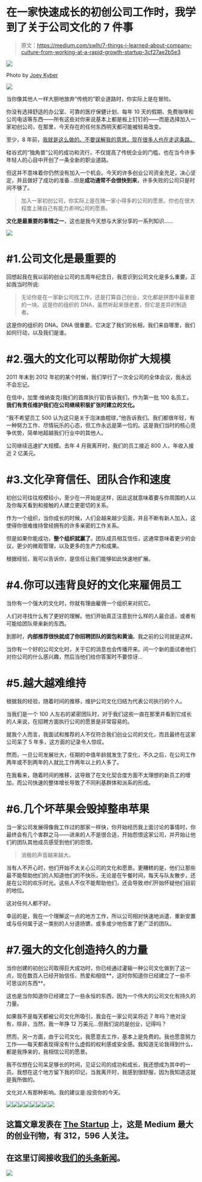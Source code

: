 # 在一家快速成长的初创公司工作时，我学到了关于公司文化的 7 件事

> 原文：<https://medium.com/swlh/7-things-i-learned-about-company-culture-from-working-at-a-rapid-growth-startup-3cf27ae2b5e3>

![](img/ff92f554031c3371542fc946b0f163bd.png)

Photo by [Joey Kyber](https://unsplash.com/@jtkyber1?utm_source=medium&utm_medium=referral)

![](img/2e10d949b1677eca32305def0ff244ba.png)

当你像其他人一样大胆地放弃“传统的”职业道路时，你实际上是在冒险。

你没有选择舒适的办公室、可靠的医疗保健计划、每年 10 天的假期、免费咖啡和公司电话等东西——所有这些对你来说基本上都是板上钉钉的——而是选择加入一家初创公司，在那里，今天存在的任何东西明天都可能被轻易改变。

至少，8 年前，[我就是这么做的。不要误解我的意思，现在很多人也在走这条路。](/swlh/want-to-accelerate-your-learning-curve-work-hard-be-patient-and-join-a-startup-c937bd068507)

硅谷式的“独角兽”公司的成功和流行，不仅提高了传统企业的门槛，也在当今许多年轻人的心目中开创了一条全新的职业道路。

但这并不意味着你仍然没有加入一个机会。今天的许多创业公司资金充足，决心坚定，并且做好了成功的准备…但是**成功通常不会很快到来**，许多失败的公司只是时间不够了。

> 加入一家初创公司，你实际上是在赌一家小得多的公司的愿景。你也在很大程度上赌自己有能力*影响*公司的愿景。

**文化是最重要的事情之一**，这也是我今天想与大家分享的一系列知识……

![](img/2e10d949b1677eca32305def0ff244ba.png)

# #1.公司文化是最重要的

回想起我在我以前的创业公司的五周年纪念日，我意识到公司文化是多么重要。正如我当时所说:

> 无论你是在一家新公司找工作，还是打算自己创业，文化都是拼图中最重要的一块。这是你的组织的 DNA，虽然听起来很老套，但它是差异的制造者。

这是你的组织的 DNA。DNA 很重要。它决定了我们的长相，我们来自哪里，我们如何行动，以及我们是谁。

# #2.强大的文化可以帮助你扩大规模

2011 年末到 2012 年初的某个时候，我们举行了一次全公司的全体会议，我永远不会忘记。

在信中，加里·维纳查克(我们的首席执行官)告诉我们，作为第一批 100 名员工，**我们有责任维护我们在公司继续积极扩张时建立的文化。**

“我不希望员工 500 认为这只是关于泡沫曲棍球，”他告诉我们。我们都很年轻，有一种努力工作、尽情玩乐的心态，但工作永远是第一位的。这是我们当时的核心竞争优势，简单地超越我们行业中的其他人。

公司继续迅速扩大规模。去年 4 月我离开时，我们的员工接近 800 人，年收入接近 2 亿美元。

# #3.文化孕育信任、团队合作和速度

初创公司往往规模较小，至少在一开始是这样，因此这就意味着要与你周围的人以及你每天看到和接触的人建立更密切的关系。

作为一个组织，当你成长的时候，人们会越来越少见面，并且不断有新人加入，这使得你很难维持曾经拥有的许多亲密的工作关系。

但是如果你能成功，**整个组织就赢了**。团队成员相互信任，这通常意味着更少的会议，更少的微观管理，以及更多的生产力和成果。

根据经验，我可以告诉你，是信任让我们能够如此快速地扩展。

# #4.你可以违背良好的文化来雇佣员工

当你有一个强大的文化时，你就有理由雇佣一个组织来对抗它。

人们对寻找什么有了更好的理解。他们开始真正注意到什么样的人最合适，或者有可能给团队带来新的东西。

到那时，**内部推荐很快就成了你招聘团队的面包和黄油**。我之前的公司就是这样。

当你有一个好的公司文化时，关于它的消息也会传播开来。问一个新的面试者他们对你公司的什么感兴趣，然后当他们给你答案时不要惊讶…

# #5.越大越难维持

根据我的经验，随着时间的推移，维护公司文化归结为代表公司执行的个人。

当我们是一个 100 人左右的紧密团队时，对于我们这些一直在那里并看到它成长的人来说，在招聘方面执行公司的愿景是非常容易的。

就我个人而言，我面试和推荐的人不仅符合我们创业公司的文化，而且最终在这家公司呆了 5 年多，这方面的记录令人惊叹。

然而，一旦公司发展壮大，任期的中值年龄就发生了变化，不久之后，在公司工作两年或不到两年的人就比工作两年以上的人多了。

在我看来，随着时间的推移，这导致了在文化契合度方面不太理想的新员工的增加，而公司快速的整体增长导致了不同利基群体和派系的形成。

# #6.几个坏苹果会毁掉整串苹果

当一家公司发展得像我工作过的那家一样快，你开始经历我上面讨论的事情时，你最终会有几个害群之马——进来的人不是很合适，开始怨恨这家公司，并开始让他们的团队其他成员感受到他们的怨恨。

> 消极的声音越来越大。

当有人不开心时，他们开始不太关心公司的文化和愿景。更糟糕的是，他们让那些最不能帮助他们的人知道他们的不快乐，无论是在午餐时间，每天与队友散步，还是在公司的欢乐时光。这些人不仅不能帮助他们，还会导致*他们*开始怀疑他们目前的地位。

这对任何人都不好。

幸运的是，我在一个理解这一点的地方工作，所以公司相对快速地派遣、重新安置或与任何属于这一类别的人分道扬镳，或多或少地伤害了更广泛的团队。

# #7.强大的文化创造持久的力量

当你创建的初创公司取得巨大成功时，你已经通过灌输一种公司文化做到了这一点，现在数百人已经开始信任、热爱和相信**，这时你知道你已经建立了一些不可思议的东西**。

这也是当你知道你已经建立了一些永恒的东西，因为一个伟大的公司文化有持久的力量。

如果我不是每天都被公司文化所吸引，我会在一家公司呆将近 7 年吗？绝对没有，除非，当然，我一年挣 12 万美元…但我们说的是创业，记得吗？

然而，另一方面，由于公司文化，我愿意去工作，基本上是免费的。我也愿意努力工作——每天都表现得没有什么虚假的权利感或安全感。我知道无论我得到什么，都是我挣来的，我相信公司的愿景。

我不仅想在公司呆足够长的时间，见证公司的成功和成长，我还想成为其中的一员。我想在这个地方留下我的印记，当我离开时，我感到很舒服，因为我知道这就是我所做的。

文化对人有那种影响。我的建议是:投资你的今天。

![](img/2e10d949b1677eca32305def0ff244ba.png)[![](img/08b0d4801440744069737ca613f87c82.png)](https://facebook.com/imstevecampbell)[![](img/03f39a0a2fe4237bce5ced6873a5f74d.png)](https://instagram.com/imstevecampbell)[![](img/523935a94a02ccd1dfe65e1a65c1ab4d.png)](https://linkedin.com/in/imstevecampbell)[![](img/452e5a99941ea0dddc9cf7ffd3806cce.png)](https://medium.com/@steve_campbell)[![](img/d9aaa9d28cb7f9d556a64caa903abec3.png)](https://twitter.com/steve_campbell)[![](img/d5b84e66d3d90d17bf7c574e2e858ca9.png)](https://www.youtube.com/stevecampbellvids?sub_confirmation=1)[![](img/308a8d84fb9b2fab43d66c117fcc4bb4.png)](https://medium.com/swlh)

## 这篇文章发表在 [The Startup](https://medium.com/swlh) 上，这是 Medium 最大的创业刊物，有 312，596 人关注。

## 在这里订阅接收[我们的头条新闻](http://growthsupply.com/the-startup-newsletter/)。

[![](img/b0164736ea17a63403e660de5dedf91a.png)](https://medium.com/swlh)